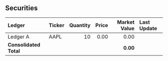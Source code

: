 

## Securities

| Ledger | Ticker | Quantity | Price | Market Value | Last Update |
|:---|:---|---:|---:|---:|:---|
| Ledger A | AAPL | 10 | 0.00 | 0.00 |  || **Sub-total Ledger A** | | | | **0.00** | |
| **Consolidated Total** | | | | **0.00** | |